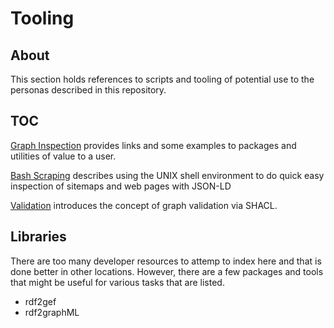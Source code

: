# Tooling

## About
 
This section holds references to scripts and tooling of potential use to the 
personas described in this repository.

## TOC

[Graph Inspection](./tooling.md) provides links and some examples to packages
and utilities of value to a user.  

[Bash Scraping](./bashScrape.md) describes using the UNIX shell environment to do quick easy
inspection of sitemaps and web pages with JSON-LD

[Validation](./validation.md) introduces the concept of graph validation via SHACL.  

## Libraries

There are too many developer resources to attemp to index here and that is done better
in other locations.  However, there are a few packages and tools that might be useful for various 
tasks that are listed.  

* rdf2gef
* rdf2graphML
